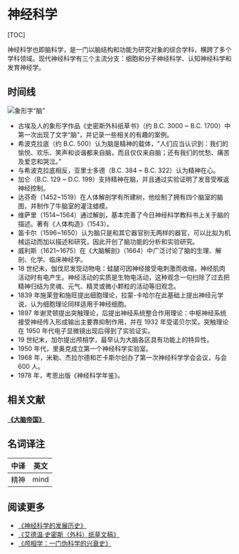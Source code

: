 # 神经科学

[TOC]

神经科学也即脑科学，是一门以脑结构和功能为研究对象的综合学科，横跨了多个学科领域。现代神经科学有三个主流分支：细胞和分子神经科学、认知神经科学和发育神经学。

## 时间线

![象形字“脑”](https://mgear-image.oss-cn-shanghai.aliyuncs.com/image/other/20211208004256.png?w=30)

* 古埃及人的象形字作品《史密斯外科纸草书》（约 B.C. 3000 ~ B.C. 1700）中第一次出现了文字“脑”，并记录一些相关的有趣的案例。
* 希波克拉底（约 B.C. 500）认为脑是精神的载体，“人们应当认识到：我们的愉悦、欢乐、笑声和谈谐都来自脑，而且仅仅来自脑；还有我们的忧愁、痛苦及爱恋和哭泣。”
* 与希波克拉底相反，亚里士多德（B.C. 384 ~ B.C. 322）认为精神在心。
* 加仑（B.C. 129 ~ D.C. 199）支持精神在脑，并且通过实验证明了发音受喉返神经控制。
* 达芬奇（1452~1519）在人体解剖学有所建树，他绘制了拥有四个脑室的脑图，并制作了牛脑室的灌注蜡模。
* 维萨里（1514~1564）通过解剖，基本完善了今日神经科学教科书上关于脑的描述。著有《人体构造》（1543）。
* 笛卡尔（1596~1650）认为脑只是和其它器官别无两样的器官，可以比拟为机械运动而加以描述和研究，因此开创了脑功能的分析和实验研究。
* 威利斯（1621~1675）在《大脑解剖》（1664）中广泛讨论了脑的生理、解剖、化学、临床神经学。
* 18 世纪末，伽伐尼发现动物电：蛙腿可因神经接受电刺激而收缩，神经肌肉活动时有电产生。神经活动的实质是生物电活动，这种观念一句扫除了过去把精神归结为灵魂、元气、精灵或微小颗粒的活动等旧观念。
* 1839 年施莱登和施旺提出细胞理论，拉蒙-卡哈尔在此基础上提出神经元学说，认为细胞理论同样适用于神经细胞。
* 1897 年谢灵顿提出突触理论，后提出神经系统整合作用理论：中枢神经系统接受神经传入形成输出主要靠抑制作用，并在 1932 年受诺贝尔奖。突触理论在 1950 年代电子显微镜出现后得到了实验证实。
* 19 世纪末，加尔提出颅相学，最早认为大脑各区具有功能上的特异性。
* 1950 年代，里奥克成立第一个神经科学实验室。
* 1968 年，米勒、杰拉尔德和芒卡斯尔创办了第一次神经科学学会会议，与会 600 人。
* 1978 年，考恩出版《神经科学年鉴》。

## 相关文献

#### [《大脑帝国》](/books/9787508692876.html)

## 名词译注

| 中译 | 英文 |
| ---- | ---- |
| 精神 | mind |

## 阅读更多

* [《神经科学的发展历史》](https://xueshu.baidu.com/usercenter/paper/show?paperid=13cd1e266dc30588916159be12586884&site=xueshu_se)
* [《艾德温·史密斯（外科）纸草文稿》](https://zhuanlan.zhihu.com/p/20420048)
* [《颅相学：一门伪科学的兴衰史》](https://baijiahao.baidu.com/s?id=1664289015456647938)